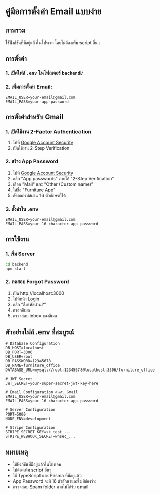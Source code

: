 # คู่มือการตั้งค่า Email แบบง่าย

## ภาพรวม
ใช้ฟังก์ชันที่มีอยู่แล้วในโปรเจค โดยไม่ต้องเพิ่ม script อื่นๆ

## การตั้งค่า

### 1. เปิดไฟล์ `.env` ในโฟลเดอร์ `backend/`

### 2. เพิ่มการตั้งค่า Email:
```env
EMAIL_USER=your-email@gmail.com
EMAIL_PASS=your-app-password
```

## การตั้งค่าสำหรับ Gmail

### 1. เปิดใช้งาน 2-Factor Authentication
1. ไปที่ [Google Account Security](https://myaccount.google.com/security)
2. เปิดใช้งาน 2-Step Verification

### 2. สร้าง App Password
1. ไปที่ [Google Account Security](https://myaccount.google.com/security)
2. คลิก "App passwords" ภายใต้ "2-Step Verification"
3. เลือก "Mail" และ "Other (Custom name)"
4. ใส่ชื่อ "Furniture App"
5. คัดลอกรหัสผ่าน 16 ตัวอักษรที่ได้

### 3. ตั้งค่าใน .env
```env
EMAIL_USER=your-email@gmail.com
EMAIL_PASS=your-16-character-app-password
```

## การใช้งาน

### 1. เริ่ม Server
```bash
cd backend
npm start
```

### 2. ทดสอบ Forgot Password
1. เปิด http://localhost:3000
2. ไปที่หน้า Login
3. คลิก "ลืมรหัสผ่าน?"
4. กรอกอีเมล
5. ตรวจสอบ inbox ของอีเมล

## ตัวอย่างไฟล์ .env ที่สมบูรณ์

```env
# Database Configuration
DB_HOST=localhost
DB_PORT=3306
DB_USER=root
DB_PASSWORD=12345678
DB_NAME=furniture_office
DATABASE_URL=mysql://root:12345678@localhost:3306/furniture_office

# JWT Secret
JWT_SECRET=your-super-secret-jwt-key-here

# Email Configuration สำหรับ Gmail
EMAIL_USER=your-email@gmail.com
EMAIL_PASS=your-16-character-app-password

# Server Configuration
PORT=5000
NODE_ENV=development

# Stripe Configuration
STRIPE_SECRET_KEY=sk_test_...
STRIPE_WEBHOOK_SECRET=whsec_...
```

## หมายเหตุ

- ใช้ฟังก์ชันที่มีอยู่แล้วในโปรเจค
- ไม่ต้องเพิ่ม script อื่นๆ
- ใช้ TypeScript และ Prisma ที่มีอยู่แล้ว
- App Password จะมี 16 ตัวอักษรและไม่มีช่องว่าง
- ตรวจสอบ Spam folder หากไม่ได้รับ email
